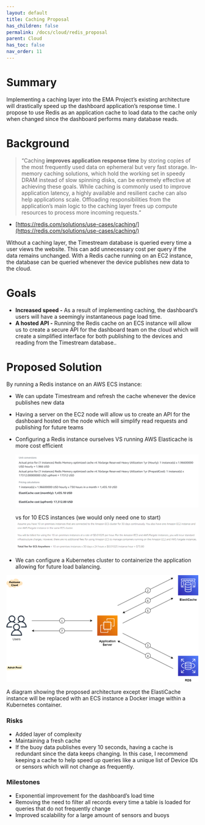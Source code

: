 ```yaml
---
layout: default
title: Caching Proposal
has_children: false
permalink: /docs/cloud/redis_proposal
parent: Cloud
has_toc: false
nav_order: 11
---
```


# Summary

Implementing a caching layer into the EMA Project’s existing architecture will drastically speed up the dashboard application’s response time. I propose to use Redis as an application cache to load data to the cache only when changed since the dashboard performs many database reads. 

# Background

> “Caching **improves application response time** by storing copies of the most frequently used data on ephemeral but very fast storage. In-memory caching solutions, which hold the working set in speedy DRAM instead of slow spinning disks, can be extremely effective at achieving these goals. While caching is commonly used to improve application latency, a highly available and resilient cache can also help applications scale. Offloading responsibilities from the application’s main logic to the caching layer frees up compute resources to process more incoming requests.“
- [https://redis.com/solutions/use-cases/caching/](https://redis.com/solutions/use-cases/caching/)
> 

Without a caching layer, the Timestream database is queried every time a user views the website. This can add unnecessary cost per query if the data remains unchanged. With a Redis cache running on an EC2 instance, the database can be queried whenever the device publishes new data to the cloud. 

# Goals

- **Increased speed -** As a result of implementing caching, the dashboard’s users will have a seemingly instantaneous page load time.
- **A hosted API -** Running the Redis cache on an ECS instance will allow us to create a secure API for the dashboard team on the cloud which will create a simplified interface for both publishing to the devices and reading from the Timestream database..

# Proposed Solution

By running a Redis instance on an AWS ECS instance: 

- We can update Timestream and refresh the cache whenever the device publishes new data
- Having a server on the EC2 node will allow us to create an API for the dashboard hosted on the node which will simplify read requests and publishing for future teams
- Configuring a Redis instance ourselves VS running AWS Elasticache is more cost efficient
    
    ![ElastiCache cost](https://raw.githubusercontent.com/BCIT-Reseach-Long-Term-ISSP/bcit-reseach-long-term-issp.github.io/master/cloud/assets/cache_figure_1.png)
       
    vs for 10 ECS instances (we would only need one to start)    
    ![ECS cost](https://raw.githubusercontent.com/BCIT-Reseach-Long-Term-ISSP/bcit-reseach-long-term-issp.github.io/master/cloud/assets/cache_figure_2.png)
    
- We can configure a Kubernetes cluster to containerize the application allowing for future load balancing.

![A diagram showing the proposed architecture except the ElastiCache instance will be replaced with an ECS instance a Docker image within a Kubernetes container. ](https://raw.githubusercontent.com/BCIT-Reseach-Long-Term-ISSP/bcit-reseach-long-term-issp.github.io/master/cloud/assets/cache_figure_3.png)

A diagram showing the proposed architecture except the ElastiCache instance will be replaced with an ECS instance a Docker image within a Kubernetes container. 

### Risks

- Added layer of complexity
- Maintaining a fresh cache
- If the buoy data publishes every 10 seconds, having a cache is redundant since the data keeps changing. In this case, I recommend keeping a cache to help speed up queries like a unique list of Device IDs or sensors which will not change as frequently.

### Milestones

- Exponential improvement for the dashboard’s load time
- Removing the need to filter all records every time a table is loaded for queries that do not frequently change
- Improved scalability for a large amount of sensors and buoys

